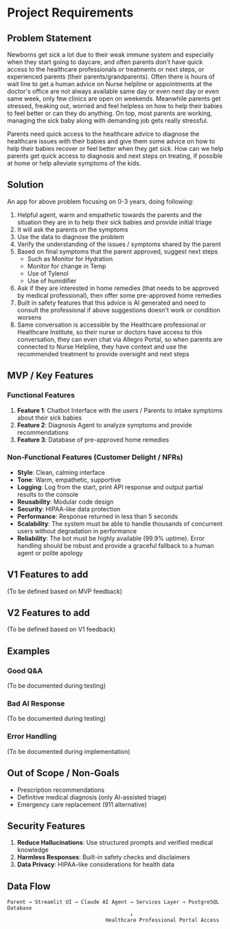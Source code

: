 # Project Requirements

## Problem Statement

Newborns get sick a lot due to their weak immune system and especially when they start going to daycare, and often parents don't have quick access to the healthcare professionals or treatments or next steps, or experienced parents (their parents/grandparents). Often there is hours of wait line to get a human advice on Nurse helpline or appointments at the doctor's office are not always available same day or even next day or even same week, only few clinics are open on weekends. Meanwhile parents get stressed, freaking out, worried and feel helpless on how to help their babies to feel better or can they do anything. On top, most parents are working, managing the sick baby along with demanding job gets really stressful.

Parents need quick access to the healthcare advice to diagnose the healthcare issues with their babies and give them some advice on how to help their babies recover or feel better when they get sick. How can we help parents get quick access to diagnosis and next steps on treating, if possible at home or help alleviate symptoms of the kids.

## Solution

An app for above problem focusing on 0-3 years, doing following:

1. Helpful agent, warm and empathetic towards the parents and the situation they are in to help their sick babies and provide initial triage
2. It will ask the parents on the symptoms
3. Use the data to diagnose the problem
4. Verify the understanding of the issues / symptoms shared by the parent
5. Based on final symptoms that the parent approved, suggest next steps
   - Such as Monitor for Hydration
   - Monitor for change in Temp
   - Use of Tylenol
   - Use of humidifier
6. Ask if they are interested in home remedies (that needs to be approved by medical professional), then offer some pre-approved home remedies
7. Built in safety features that this advice is AI generated and need to consult the professional if above suggestions doesn't work or condition worsens
8. Same conversation is accessible by the Healthcare professional or Healthcare Institute, so their nurse or doctors have access to this conversation, they can even chat via Allegro Portal, so when parents are connected to Nurse Helpline, they have context and use the recommended treatment to provide oversight and next steps

## MVP / Key Features

### Functional Features

1. **Feature 1**: Chatbot Interface with the users / Parents to intake symptoms about their sick babies
2. **Feature 2**: Diagnosis Agent to analyze symptoms and provide recommendations
3. **Feature 3**: Database of pre-approved home remedies

### Non-Functional Features (Customer Delight / NFRs)

- **Style**: Clean, calming interface
- **Tone**: Warm, empathetic, supportive
- **Logging**: Log from the start, print API response and output partial results to the console
- **Reusability**: Modular code design
- **Security**: HIPAA-like data protection
- **Performance**: Response returned in less than 5 seconds
- **Scalability**: The system must be able to handle thousands of concurrent users without degradation in performance
- **Reliability**: The bot must be highly available (99.9% uptime). Error handling should be robust and provide a graceful fallback to a human agent or polite apology

## V1 Features to add

(To be defined based on MVP feedback)

## V2 Features to add

(To be defined based on V1 feedback)

## Examples

### Good Q&A
(To be documented during testing)

### Bad AI Response
(To be documented during testing)

### Error Handling
(To be documented during implementation)

## Out of Scope / Non-Goals

- Prescription recommendations
- Definitive medical diagnosis (only AI-assisted triage)
- Emergency care replacement (911 alternative)

## Security Features

1. **Reduce Hallucinations**: Use structured prompts and verified medical knowledge
2. **Harmless Responses**: Built-in safety checks and disclaimers
3. **Data Privacy**: HIPAA-like considerations for health data

## Data Flow

```
Parent → Streamlit UI → Claude AI Agent → Services Layer → PostgreSQL Database
                                        ↓
                                Healthcare Professional Portal Access
```
